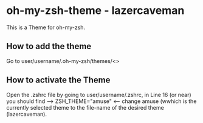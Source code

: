 # oh-my-zsh-theme - lazercaveman    
This is a Theme for oh-my-zsh.

## How to add the theme
Go to user/username/.oh-my-zsh/themes/<<add theme-file here>>

## How to activate the Theme
Open the .zshrc file by going to user/username/.zshrc, 
in Line 16 (or near) you should find --> ZSH_THEME="amuse" <-- change amuse (wwhich is the currently selected theme to the file-name of the desired theme (lazercaveman).

